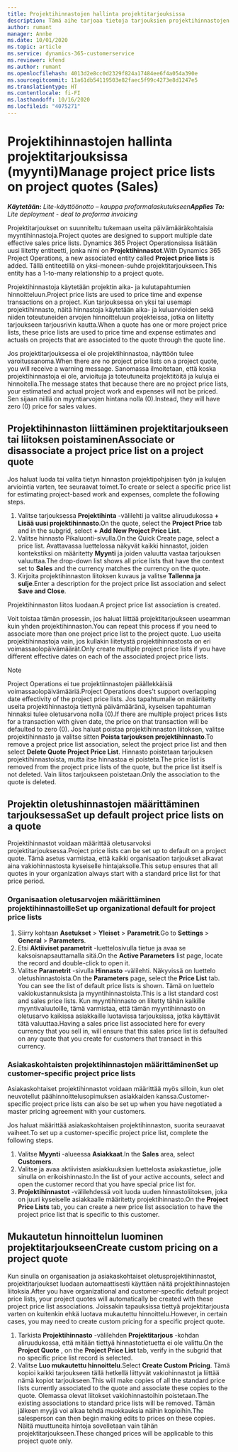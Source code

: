 ```yaml
---
title: Projektihinnastojen hallinta projektitarjouksissa
description: Tämä aihe tarjoaa tietoja tarjouksien projektihinnastojen käsittelystä. (Sales)
author: rumant
manager: Annbe
ms.date: 10/01/2020
ms.topic: article
ms.service: dynamics-365-customerservice
ms.reviewer: kfend
ms.author: rumant
ms.openlocfilehash: 4013d2e8cc0d2329f824a17484ee6f4a054a390e
ms.sourcegitcommit: 11a61db54119503e82faec5f99c4273e8d1247e5
ms.translationtype: HT
ms.contentlocale: fi-FI
ms.lasthandoff: 10/16/2020
ms.locfileid: "4075271"
---
```

# <a name="manage-project-price-lists-on-project-quotes-sales"></a><span data-ttu-id="c572e-104">Projektihinnastojen hallinta projektitarjouksissa (myynti)</span><span class="sxs-lookup"><span data-stu-id="c572e-104">Manage project price lists on project quotes (Sales)</span></span>

<span data-ttu-id="c572e-105">_**Käytetään:** Lite-käyttöönotto – kauppa proformalaskutukseen_</span><span class="sxs-lookup"><span data-stu-id="c572e-105">_**Applies To:** Lite deployment - deal to proforma invoicing_</span></span>

<span data-ttu-id="c572e-106">Projektitarjoukset on suunniteltu tukemaan useita päivämääräkohtaisia myyntihinnastoja.</span><span class="sxs-lookup"><span data-stu-id="c572e-106">Project quotes are designed to support multiple date effective sales price lists.</span></span> <span data-ttu-id="c572e-107">Dynamics 365 Project Operationsissa lisätään uusi liitetty entiteetti, jonka nimi on **Projektihinnastot**.</span><span class="sxs-lookup"><span data-stu-id="c572e-107">With Dynamics 365 Project Operations, a new associated entity called **Project price lists** is added.</span></span> <span data-ttu-id="c572e-108">Tällä entiteetillä on yksi-moneen-suhde projektitarjoukseen.</span><span class="sxs-lookup"><span data-stu-id="c572e-108">This entity has a 1-to-many relationship to a project quote.</span></span>

<span data-ttu-id="c572e-109">Projektihinnastoja käytetään projektin aika- ja kulutapahtumien hinnoitteluun.</span><span class="sxs-lookup"><span data-stu-id="c572e-109">Project price lists are used to price time and expense transactions on a project.</span></span> <span data-ttu-id="c572e-110">Kun tarjouksessa on yksi tai usemapi projektihinnasto, näitä hinnastoja käytetään aika- ja kuluarvioiden sekä niiden toteutuneiden arvojen hinnoitteluun projekteissa, jotka on liitetty tarjoukseen tarjousrivin kautta.</span><span class="sxs-lookup"><span data-stu-id="c572e-110">When a quote has one or more project price lists, these price lists are used to price time and expense estimates and actuals on projects that are associated to the quote through the quote line.</span></span>

<span data-ttu-id="c572e-111">Jos projektitarjouksessa ei ole projektihinnastoa, näyttöön tulee varoitussanoma.</span><span class="sxs-lookup"><span data-stu-id="c572e-111">When there are no project price lists on a project quote, you will receive a warning message.</span></span> <span data-ttu-id="c572e-112">Sanomassa ilmoitetaan, että koska projektihinnastoja ei ole, arvioituja ja toteutuneita projektitöitä ja kuluja ei hinnoitella.</span><span class="sxs-lookup"><span data-stu-id="c572e-112">The message states that because there are no project price lists, your estimated and actual project work and expenses will not be priced.</span></span> <span data-ttu-id="c572e-113">Sen sijaan niillä on myyntiarvojen hintana nolla (0).</span><span class="sxs-lookup"><span data-stu-id="c572e-113">Instead, they will have zero (0) price for sales values.</span></span>

## <a name="associate-or-disassociate-a-project-price-list-on-a-project-quote"></a><span data-ttu-id="c572e-114">Projektihinnaston liittäminen projektitarjoukseen tai liitoksen poistaminen</span><span class="sxs-lookup"><span data-stu-id="c572e-114">Associate or disassociate a project price list on a project quote</span></span>

<span data-ttu-id="c572e-115">Jos haluat luoda tai valita tietyn hinnaston projektipohjaisen työn ja kulujen arviointia varten, tee seuraavat toimet.</span><span class="sxs-lookup"><span data-stu-id="c572e-115">To create or select a specific price list for estimating project-based work and expenses, complete the following steps.</span></span>

1. <span data-ttu-id="c572e-116">Valitse tarjouksessa **Projektihinta** -välilehti ja valitse aliruudukossa **+ Lisää uusi projektihinnasto**.</span><span class="sxs-lookup"><span data-stu-id="c572e-116">On the quote, select the **Project Price** tab and in the subgrid, select **+ Add New Project Price List**.</span></span>
2. <span data-ttu-id="c572e-117">Valitse hinnasto Pikaluonti-sivulla.</span><span class="sxs-lookup"><span data-stu-id="c572e-117">On the Quick Create page, select a price list.</span></span> <span data-ttu-id="c572e-118">Avattavassa luettelossa näkyvät kaikki hinnastot, joiden kontekstiksi on määritetty **Myynti** ja joiden valuutta vastaa tarjouksen valuuttaa.</span><span class="sxs-lookup"><span data-stu-id="c572e-118">The drop-down list shows all price lists that have the context set to **Sales** and the currency matches the currency on the quote.</span></span>
4. <span data-ttu-id="c572e-119">Kirjoita projektihinnaston liitoksen kuvaus ja valitse **Tallenna ja sulje**.</span><span class="sxs-lookup"><span data-stu-id="c572e-119">Enter a description for the project price list association and select **Save and Close**.</span></span>

<span data-ttu-id="c572e-120">Projektihinnaston liitos luodaan.</span><span class="sxs-lookup"><span data-stu-id="c572e-120">A project price list association is created.</span></span>

<span data-ttu-id="c572e-121">Voit toistaa tämän prosessin, jos haluat liittää projektitarjoukseen useamman kuin yhden projektihinnaston.</span><span class="sxs-lookup"><span data-stu-id="c572e-121">You can repeat this process if you need to associate more than one project price list to the project quote.</span></span> <span data-ttu-id="c572e-122">Luo useita projektihinnastoja vain, jos kullakin liitetystä projektihinnastosta on eri voimassaolopäivämäärät.</span><span class="sxs-lookup"><span data-stu-id="c572e-122">Only create multiple project price lists if you have different effective dates on each of the associated project price lists.</span></span>

> [!NOTE]
> <span data-ttu-id="c572e-123">Project Operations ei tue projektiinnastojen päällekkäisiä voimassaolopäivämääriä.</span><span class="sxs-lookup"><span data-stu-id="c572e-123">Project Operations does't support overlapping date effectivity of the project price lists.</span></span> <span data-ttu-id="c572e-124">Jos tapahtumalle on määritetty useita projektihinnastoja tiettynä päivämääränä, kyseisen tapahtuman hinnaksi tulee oletusarvona nolla (0).</span><span class="sxs-lookup"><span data-stu-id="c572e-124">If there are multiple project prices lists for a transaction with given date, the price on that transaction will be defaulted to zero (0).</span></span>
<span data-ttu-id="c572e-125">Jos haluat poistaa projektihinnaston liitoksen, valitse projektihinnasto ja valitse sitten **Poista tarjouksen projektihinnasto**.</span><span class="sxs-lookup"><span data-stu-id="c572e-125">To remove a project price list association, select the project price list and then select **Delete Quote Project Price List**.</span></span> <span data-ttu-id="c572e-126">Hinnasto poistetaan tarjouksen projektihinnastoista, mutta itse hinnastoa ei poisteta.</span><span class="sxs-lookup"><span data-stu-id="c572e-126">The price list is removed from the project price lists of the quote, but the price list itself is not deleted.</span></span> <span data-ttu-id="c572e-127">Vain liitos tarjoukseen poistetaan.</span><span class="sxs-lookup"><span data-stu-id="c572e-127">Only the association to the quote is deleted.</span></span>

## <a name="set-up-default-project-price-lists-on-a-quote"></a><span data-ttu-id="c572e-128">Projektin oletushinnastojen määrittäminen tarjouksessa</span><span class="sxs-lookup"><span data-stu-id="c572e-128">Set up default project price lists on a quote</span></span>

<span data-ttu-id="c572e-129">Projektihinnastot voidaan määrittää oletusarvoksi projektitarjouksessa.</span><span class="sxs-lookup"><span data-stu-id="c572e-129">Project price lists can be set up to default on a project quote.</span></span> <span data-ttu-id="c572e-130">Tämä asetus varmistaa, että kaikki organisaation tarjoukset alkavat aina vakiohinnastosta kyseiselle hintajaksolle.</span><span class="sxs-lookup"><span data-stu-id="c572e-130">This setup ensures that all quotes in your organization always start with a standard price list for that price period.</span></span>

### <a name="set-up-organizational-default-for-project-price-lists"></a><span data-ttu-id="c572e-131">Organisaation oletusarvojen määrittäminen projektihinnastoille</span><span class="sxs-lookup"><span data-stu-id="c572e-131">Set up organizational default for project price lists</span></span>

1. <span data-ttu-id="c572e-132">Siirry kohtaan **Asetukset** > **Yleiset** > **Parametrit**.</span><span class="sxs-lookup"><span data-stu-id="c572e-132">Go to **Settings** > **General** > **Parameters**.</span></span>
2. <span data-ttu-id="c572e-133">Etsi **Aktiiviset parametrit** -luettelosivulla tietue ja avaa se kaksoisnapsauttamalla sitä.</span><span class="sxs-lookup"><span data-stu-id="c572e-133">On the **Active Parameters** list page, locate the record and double-click to open it.</span></span> 
3. <span data-ttu-id="c572e-134">Valitse **Parametrit** -sivulla **Hinnasto** -välilehti. Näkyvissä on luettelo oletushinnastoista.</span><span class="sxs-lookup"><span data-stu-id="c572e-134">On the **Parameters** page, select the **Price List** tab. You can see the list of default price lists is shown.</span></span> <span data-ttu-id="c572e-135">Tämä on luettelo vakiokustannuksista ja myyntihinnastoista.</span><span class="sxs-lookup"><span data-stu-id="c572e-135">This is a list standard cost and sales price lists.</span></span> <span data-ttu-id="c572e-136">Kun myyntihinnasto on liitetty tähän kaikille myyntivaluutoille, tämä varmistaa, että tämän myyntihinnasto on oletusarvo kaikissa asiakkaille luotavissa tarjouksissa, jotka käyttävät tätä valuuttaa.</span><span class="sxs-lookup"><span data-stu-id="c572e-136">Having a sales price list associated here for every currency that you sell in, will ensure that this sales price list is defaulted on any quote that you create for customers that transact in this currency.</span></span>

### <a name="set-up-customer-specific-project-price-lists"></a><span data-ttu-id="c572e-137">Asiakaskohtaisten projektihinnastojen määrittäminen</span><span class="sxs-lookup"><span data-stu-id="c572e-137">Set up customer-specific project price lists</span></span>

<span data-ttu-id="c572e-138">Asiakaskohtaiset projektihinnastot voidaan määrittää myös silloin, kun olet neuvotellut päähinnoittelusopimuksen asiakkaiden kanssa.</span><span class="sxs-lookup"><span data-stu-id="c572e-138">Customer-specific project price lists can also be set up when you have negotiated a master pricing agreement with your customers.</span></span>

<span data-ttu-id="c572e-139">Jos haluat määrittää asiakaskohtaisen projektihinnaston, suorita seuraavat vaiheet.</span><span class="sxs-lookup"><span data-stu-id="c572e-139">To set up a customer-specific project price list, complete the following steps.</span></span>

1. <span data-ttu-id="c572e-140">Valitse **Myynti** -alueessa **Asiakkaat**.</span><span class="sxs-lookup"><span data-stu-id="c572e-140">In the **Sales** area, select **Customers**.</span></span>
2. <span data-ttu-id="c572e-141">Valitse ja avaa aktiivisten asiakkuuksien luettelosta asiakastietue, jolle sinulla on erikoishinnasto.</span><span class="sxs-lookup"><span data-stu-id="c572e-141">In the list of your active accounts, select and open the customer record that you have special price list for.</span></span>
3. <span data-ttu-id="c572e-142">**Projektihinnastot** -välilehdessä voit luoda uuden hinnastoliitoksen, joka on juuri kyseiselle asiakkaalle määritetty projektihinnasto.</span><span class="sxs-lookup"><span data-stu-id="c572e-142">On the **Project Price Lists** tab, you can create a new price list association to have the project price list that is specific to this customer.</span></span>

## <a name="create-custom-pricing-on-a-project-quote"></a><span data-ttu-id="c572e-143">Mukautetun hinnoittelun luominen projektitarjoukseen</span><span class="sxs-lookup"><span data-stu-id="c572e-143">Create custom pricing on a project quote</span></span>

<span data-ttu-id="c572e-144">Kun sinulla on organisaation ja asiakaskohtaiset oletusprojektihinnastot, projektitarjoukset luodaan automaattisesti käyttäen näitä projektihinnastojen liitoksia.</span><span class="sxs-lookup"><span data-stu-id="c572e-144">After you have organizational and customer-specific default project price lists, your project quotes will automatically be created with these project price list associations.</span></span> <span data-ttu-id="c572e-145">Joissakin tapauksissa tiettyä projektitarjousta varten on kuitenkin ehkä luotava mukautettu hinnoittelu.</span><span class="sxs-lookup"><span data-stu-id="c572e-145">However, in certain cases, you may need to create custom pricing for a specific project quote.</span></span> 

1. <span data-ttu-id="c572e-146">Tarkista **Projektihinnasto** -välilehden **Projektitarjous** -kohdan aliruudukossa, että mitään tiettyä hinnastotietuetta ei ole valittu.</span><span class="sxs-lookup"><span data-stu-id="c572e-146">On the **Project Quote** , on the **Project Price List** tab, verify in the subgrid that no specific price list record is selected.</span></span>
2. <span data-ttu-id="c572e-147">Valitse **Luo mukautettu hinnoittelu**.</span><span class="sxs-lookup"><span data-stu-id="c572e-147">Select **Create Custom Pricing**.</span></span> <span data-ttu-id="c572e-148">Tämä kopioi kaikki tarjoukseen tällä hetkellä liittyvät vakiohinnastot ja liittää nämä kopiot tarjoukseen.</span><span class="sxs-lookup"><span data-stu-id="c572e-148">This will make copies of all the standard price lists currently associated to the quote and associate these copies to the quote.</span></span> <span data-ttu-id="c572e-149">Olemassa olevat liitokset vakiohinnastoihin poistetaan.</span><span class="sxs-lookup"><span data-stu-id="c572e-149">The existing associations to standard price lists will be removed.</span></span> <span data-ttu-id="c572e-150">Tämän jälkeen myyjä voi alkaa tehdä muokkauksia näihin kopioihin.</span><span class="sxs-lookup"><span data-stu-id="c572e-150">The salesperson can then begin making edits to prices on these copies.</span></span> <span data-ttu-id="c572e-151">Näitä muuttuneita hintoja sovelletaan vain tähän projektitarjoukseen.</span><span class="sxs-lookup"><span data-stu-id="c572e-151">These changed prices will be applicable to this project quote only.</span></span>
